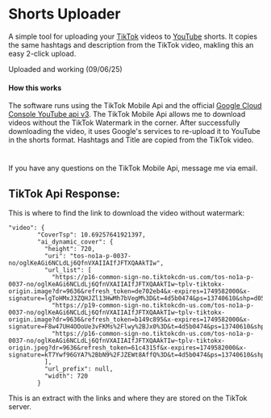 # Shorts Uploader

A simple tool for uploading your [TikTok](https://tiktok.com) videos to [YouTube](https://youtube.com) shorts. It copies the same hashtags and description from the TikTok video, makling this an easy 2-click upload.

Uploaded and working (09/06/25)

#### How this works
The software runs using the TikTok Mobile Api and the official [Google Cloud Console YouTube api v3](https://console.cloud.google.com/apis/library/youtube.googleapis.com?hl=de&pli=1&inv=1&invt=AbzrcQ). The TikTok Mobile Api allows me to download videos without the TikTok Watermark in the corner. After successfully downloading the video, it uses Google's services to re-upload it to YouTube in the shorts format. Hashtags and Title are copied from the TikTok video.

#

If you have any questions on the TikTok Mobile Api, message me via email.

## TikTok Api Response:

This is where to find the link to download the video without watermark:

```
"video": {
        "CoverTsp": 10.69257641921397,
        "ai_dynamic_cover": {
          "height": 720,
          "uri": "tos-no1a-p-0037-no/oglKeAGi6NCLdLj6QfnVXAIIAIfJFTXQAAkTIw",
          "url_list": [
            "https://p16-common-sign-no.tiktokcdn-us.com/tos-no1a-p-0037-no/oglKeAGi6NCLdLj6QfnVXAIIAIfJFTXQAAkTIw~tplv-tiktokx-origin.image?dr=9636&refresh_token=de702eb4&x-expires=1749582000&x-signature=lgToHMxJ3ZQHJZl13HwMh7bVegM%3D&t=4d5b0474&ps=13740610&shp=d05b14bd&shcp=34ff8df6&idc=useast5&s=AWEME_DETAIL",
            "https://p19-common-sign-no.tiktokcdn-us.com/tos-no1a-p-0037-no/oglKeAGi6NCLdLj6QfnVXAIIAIfJFTXQAAkTIw~tplv-tiktokx-origin.image?dr=9636&refresh_token=b149c895&x-expires=1749582000&x-signature=F8w47UH4OOoUe3vFKMs%2Flwy%2BJx0%3D&t=4d5b0474&ps=13740610&shp=d05b14bd&shcp=34ff8df6&idc=useast5&s=AWEME_DETAIL",
            "https://p16-common-sign-no.tiktokcdn-us.com/tos-no1a-p-0037-no/oglKeAGi6NCLdLj6QfnVXAIIAIfJFTXQAAkTIw~tplv-tiktokx-origin.jpeg?dr=9636&refresh_token=61c4315f&x-expires=1749582000&x-signature=kT7Ywf96GYA7%2BbN9%2FJZEWt8AffQ%3D&t=4d5b0474&ps=13740610&shp=d05b14bd&shcp=34ff8df6&idc=useast5&s=AWEME_DETAIL"
          ],
          "url_prefix": null,
          "width": 720
        }
```
This is an extract with the links and where they are stored on the TikTok server.
